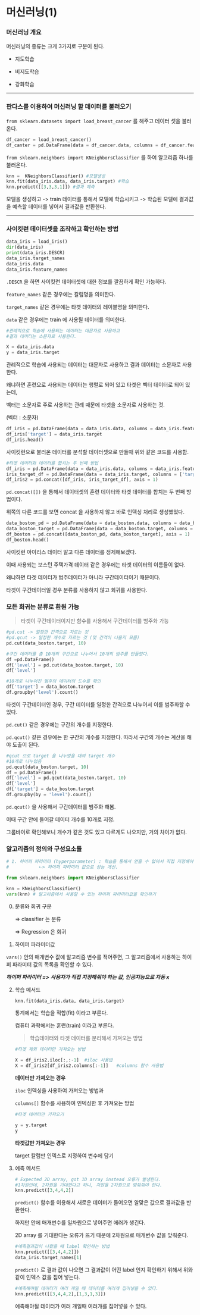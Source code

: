 # 머신러닝(1)



### 머신러닝 개요



머신러닝의 종류는 크게 3가지로 구분이 된다.



- 지도학습

- 비지도학습

- 강화학습



<hr>

### 판다스를 이용하여 머신러닝 할 데이터를 불러오기



`from sklearn.datasets import load_breast_cancer` 를 해주고 데이터 셋을 불러온다.



```python
df_cancer = load_breast_cancer()
df_canter = pd.DataFrame(data = df_cancer.data, columns = df_cancer.feature_names)

```



`from sklearn.neighbors import KNeighborsClassifier` 를 하여 알고리즘 하나를 불러온다.



```python
knn =  KNeighborsClassifier() #모델생성
knn.fit(data_iris.data, data_iris.target) #학습
knn.predict([[3,3,3,1]]) #결과 예측
```



모델을 생성하고 -> train 데이터를 통해서 모델에 학습시키고 -> 학습된 모델에 결과값을 예측할 데이터를 넣어서 결과값을 반환한다.



<hr>

### 사이킷런 데이터셋을 조작하고 확인하는 방법



```python
data_iris = load_iris()
dir(data_iris)
print(data_iris.DESCR)
data_iris.target_names
data_iris.data
data_iris.feature_names

```



`.DESCR` 을 하면 사이킷런 데이터셋에 대한 정보를 깔끔하게 확인 가능하다. 

`feature_names` 같은 경우에는 칼럼명을 의미한다.

`target_names` 같은 경우에는 타겟 데이터의 레이블명을 의미한다.

`data` 같은 경우에는 train 에 사용될 데이터를 의미한다.



```python
#관례적으로 학습에 사용되는 데이터는 대문자로 사용하고
#결과 데이터는 소문자로 사용한다.

X = data_iris.data
y = data_iris.target
```



관례적으로 학습에 사용되는 데이터는 대문자로 사용하고
결과 데이터는 소문자로 사용한다.



왜냐하면 훈련으로 사용되는 데이터는 행렬로 되어 있고 타겟은 벡터 데이터로 되어 있는데, 

벡터는 소문자로 주로 사용하는 관례 때문에 타겟을 소문자로 사용하는 것.

(벡터 : 소문자)





```python
df_iris = pd.DataFrame(data = data_iris.data, columns = data_iris.feature_names)
df_iris['target'] = data_iris.target
df_iris.head()
```



사이킷런으로 불러온 데이터를 분석할 데이터셋으로 만들때 위와 같은 코드를 사용함.



```python
#타겟 데이터와 데이터를 합치는 두 번째 방법
df_iris = pd.DataFrame(data = data_iris.data, columns = data_iris.feature_names)
iris_target_df = pd.DataFrame(data = data_iris.target, columns = ['target'])
df_iris2 = pd.concat([df_iris, iris_target_df], axis = 1)
```



`pd.concat([])` 을 통해서 데이터셋의 훈련 데이터와 타겟 데이터를 합치는 두 번째 방법이다.

위쪽의 다른 코드를 보면 concat 을 사용하지 않고 바로 인덱싱 처리로 생성했었다.



```python
data_boston_pd = pd.DataFrame(data = data_boston.data, columns = data_boston.feature_names)
data_boston_target = pd.DataFrame(data = data_boston.target, columns = ['target'])
df_boston = pd.concat([data_boston_pd, data_boston_target], axis = 1)
df_boston.head()
```



사이킷런 아이리스 데이터 말고 다른 데이터를 정제해보겠다.

이때 사용되는 보스턴 주택가격 데이터 같은 경우에는 타겟 데이터의 이름들이 없다.

왜냐하면 타겟 데이터가 범주데이터가 아니라 구간데이터이기 때문이다.

타겟이 구간데이터일 경우 분류를 사용하지 않고 회귀를 사용한다.



### 모든 회귀는 분류로 환원 가능

> 타겟이 구간데이터이지만 함수를 사용해서 구간데이터를 범주화 가능



```python
#pd.cut -> 일정한 간격으로 자르는 것
#pd.qcut -> 일정한 개수로 자르는 것 (몇 간격이 나올지 모름)
pd.cut(data_boston.target, 10)

#구간 데이터를 총 10개의 구간으로 나누어서 10개의 범주를 만들었다.
df =pd.DataFrame()
df['level'] = pd.cut(data_boston.target, 10)
df['level']

#10개로 나누어진 범주의 데이터의 도수를 확인
df['target'] = data_boston.target
df.groupby('level').count()
```



타겟이 구간데이터인 경우, 구간 데이터를 일정한 간격으로 나누어서 이를 범주화할 수 있다.



`pd.cut()` 같은 경우에는 구간의 개수를 지정한다.

`pd.qcut()` 같은 경우에는 한 구간의 개수를 지정한다. 따라서 구간의 개수는 계산을 해야 도출이 된다.



```python
#qcut 으로 target 을 나누었을 대의 target 개수
#10개로 나누었음
pd.qcut(data_boston.target, 10)
df = pd.DataFrame()
df['level'] = pd.qcut(data_boston.target, 10)
df['level']
df['target'] = data_boston.target
df.groupby(by = 'level').count()
```



`pd.qcut()` 을 사용해서 구간데이터를 범주화 해봄.

이때 구간 안에 들어갈 데이터 개수를 10개로 지정.

그룹바이로 확인해보니 개수가 같은 것도 있고 다르게도 나오지만, 거의 차이가 없다.



### 알고리즘의 정의와 구성요소들



```python
# 1. 하이퍼 파라미터 (hyperparameter) : 학습을 통해서 얻을 수 없어서 직접 지정해야 하는 변수
#           ㄴ> 하이퍼 파라미터 값으로 성능 개선.

from sklearn.neighbors import KNeighborsClassifier

knn = KNeighborsClassifier()
vars(knn) # 알고리즘에서 사용할 수 있는 하이퍼 파라미터값을 확인하기
```



0. 분류와 회귀 구분

   => classifier 는 분류

   => Regression 은 회귀

   

1. 하이퍼 파라미터값

`vars()` 안의 매개변수 값에 알고리즘 변수를 적어주면, 그 알고리즘에서 사용하는 하이퍼 파라미터 값의 목록을 확인할 수 있다.



***하이퍼 파라미터 => 사용자가 직접 지정해줘야 하는 값, 인공지능으로 자동 x***



2. 학습 메서드

   ```python
   knn.fit(data_iris.data, data_iris.target)
   ```

   통계에서는 학습을 적합(fit) 이라고 부른다.

   컴퓨터 과학에서는 훈련(train) 이라고 부른다.

   

   > 학습데이터와 타겟 데이터를 분리해서 가져오는 방법

   ```python
   #타겟 제외 데이터만 가져오는 방법
   
   X = df_iris2.iloc[:,:-1]  #iloc 사용법
   X = df_iris2[df_iris2.columns[:-1]]   #columns 함수 사용법
   ```

   

   **데이터만 가져오는 경우**

   `iloc` 인덱싱을 사용하여 가져오는 방법과

   `columns[]` 함수를 사용하여 인덱싱한 후 가져오는 방법

   

   ```python
   #타겟 데이터만 가져오기
   
   y = y.target
   y
   ```

   **타겟값만 가져오는 경우**

   target 칼럼만 인덱스로 지정하여 변수에 담기

   

3. 예측 메서드

   ```python
   # Expected 2D array, got 1D array instead 오류가 발생한다.
   #1차원인데, 2차원을 기대한다고 하니, 차원을 2차원으로 맞춰줘야 한다.
   knn.predict([3,4,4,2])
   ```

   `predict()` 함수를 이용해서 새로운 데이터가 들어오면 알맞은 값으로 결과값을 반환한다.

   하지만 안에 매개변수를 일차원으로 넣어주면 에러가 생긴다.

   2D array 를 기대한다는 오류가 뜨기 때문에 2차원으로 매개변수 값을 맞춰준다.

   

   ```python
   #예측결과값이 나왔을 때 label 확인하는 방법
   knn.predict([[3,4,4,2]])
   data_iris.target_names[1]
   ```

   

   `predict()` 로 결과 값이 나오면 그 결과값이 어떤 label 인지 확인하기 위해서 위와 같이 인덱스 값을 집어 넣는다.

   

   ```python
   #예측해야될 데이터가 여러 개일 때 데이터를 여러개 집어넣을 수 있다.
   knn.predict([[3,4,4,2],[1,3,1,3]])
   ```

   

   예측해야될 데이터가 여러 개일때 여러개를 집어넣을 수 있다.

   

